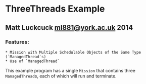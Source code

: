 ThreeThreads Example
 =======

Matt Luckcuck <ml881@york.ac.uk> 2014
-----------------------------------

### Features:
	* Mission with Multiple Schedulable Objects of the Same Type (`ManagedThread`s)
	* Use of `ManagedThread`


This example program has a single `Mission` that contains three `ManagedThread`s, each of which will run and terminate.


